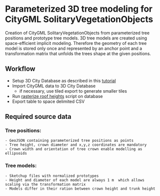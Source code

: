 # Parameterized 3D tree modeling for CityGML SolitaryVegetationObjects

Creation of CityGML SolitaryVegetationObjects from  parameterized tree positions and prototype tree models. 
3D tree models are created using space-efficient implicit modeling. 
Therefore the geometry of each tree model is stored only once and represented by an anchor point and a transformation matrix that unfolds the trees shape at the given positions. 

## Workflow

* Setup 3D City Database as described in this [tutorial](https://3dcitydb-docs.readthedocs.io/en/release-v4.2.3/intro/index.html)
* Import CityGML data to 3D City Database
  + if necessary, use tiled export to generate smaller tiles
* Run [rasterize roof heights](/src/postgresql/3DCityDB_rasterize_lod2_roof_heights.pgsql) script on database
* Export table to space delimited CSV 

## Required source data 

### Tree positions: 

	- GeoJSON containing parameterized tree positions as points
	- Tree height, crown diameter and x,y,z coordinates are mandatory
	- Crown width and orientation of tree crown enable modelling as ellipsoids
	
### Tree models:

	- Sketchup files with normalized prototypes 
	- Height and diameter of each model are always 1 m  which allows scaling via the transformation matrix
	- Models differ in their ration between crown height and trunk height